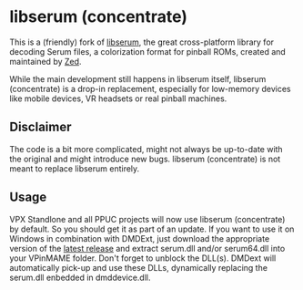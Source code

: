 # libserum (concentrate)
This is a (friendly) fork of [libserum](https://github.com/zesinger/libserum), the great cross-platform library for decoding Serum files, a colorization format for pinball ROMs, created and maintained by [Zed](https://github.com/zesinger).

While the main development still happens in libserum itself, libserum (concentrate) is a drop-in replacement, especially for low-memory devices like mobile devices, VR headsets or real pinball machines.

## Disclaimer
The code is a bit more complicated, might not always be up-to-date with the original and might introduce new bugs.
libserum (concentrate) is not meant to replace libserum entirely.

## Usage
VPX Standlone and all PPUC projects will now use libserum (concentrate) by default. So you should get it as part of an update.
If you want to use it on Windows in combination with DMDExt, just download the appropriate version of the [latest release](https://github.com/PPUC/libserum_concentrate/releases/latest) and extract serum.dll and/or serum64.dll into your VPinMAME folder.
Don't forget to unblock the DLL(s). DMDext will automatically pick-up and use these DLLs, dynamically replacing the serum.dll enbedded in dmddevice.dll.
